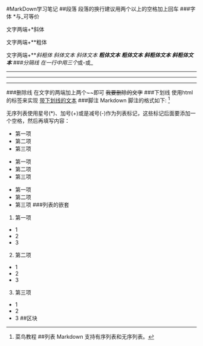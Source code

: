 #MarkDown学习笔记
##段落
段落的换行建议用两个以上的空格加上回车
###字体
*与_可等价  

文字两端+*斜体

文字两端+**粗体

文字两端+***斜粗体
*斜体文本*
_斜体文本_
**粗体文本**
__粗体文本__
***斜粗体文本***
___斜粗体文本___
###分隔线
在一行中用三个*或-或_
***
- - -
___
###删除线
在文字的两端加上两个~~即可
~~我要删除的文字~~
###下划线
使用html的标签来实现
<u>带下划线的文本</u>
###脚注
Markdown 脚注的格式如下:
[^RUNOOB]
[^RUNOOB]:菜鸟教程
##列表
Markdown 支持有序列表和无序列表。

无序列表使用星号(*)、加号(+)或是减号(-)作为列表标记，这些标记后面要添加一个空格，然后再填写内容：

* 第一项
* 第二项
* 第三项

+ 第一项
+ 第二项
+ 第三项


- 第一项
- 第二项
- 第三项
###列表的嵌套  

1. 第一项
* 1
* 2
* 3
2. 第二项
* 1
* 2
* 3  
3. 第三项
- 1
- 2
- 3
##区块
